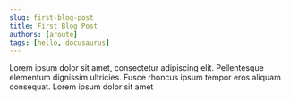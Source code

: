 ```yaml
---
slug: first-blog-post
title: First Blog Post
authors: [aroute]
tags: [hello, docusaurus]
---
```


Lorem ipsum dolor sit amet, consectetur adipiscing elit. Pellentesque elementum dignissim ultricies. Fusce rhoncus ipsum tempor eros aliquam consequat. Lorem ipsum dolor sit amet
